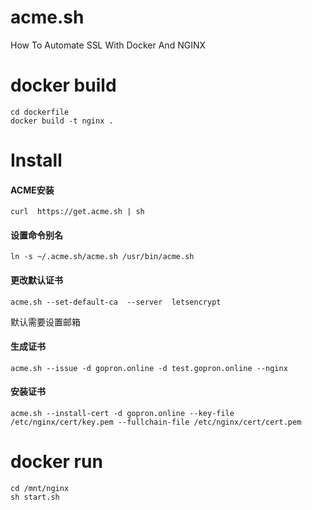 # acme.sh
How To Automate SSL With Docker And NGINX
# docker build
```
cd dockerfile
docker build -t nginx .
```
# Install
#### ACME安装
```
curl  https://get.acme.sh | sh
```

#### 设置命令别名
```
ln -s ~/.acme.sh/acme.sh /usr/bin/acme.sh
```
#### 更改默认证书
```
acme.sh --set-default-ca  --server  letsencrypt
```
默认需要设置邮箱  

#### 生成证书
```
acme.sh --issue -d gopron.online -d test.gopron.online --nginx
```
#### 安装证书
```
acme.sh --install-cert -d gopron.online --key-file /etc/nginx/cert/key.pem --fullchain-file /etc/nginx/cert/cert.pem
```
# docker run
```
cd /mnt/nginx
sh start.sh
```
